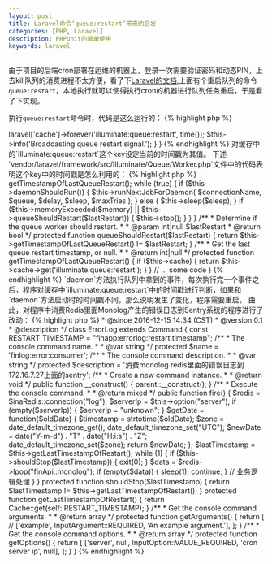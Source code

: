 ```yaml
---
layout: post
title: Laravel命令‘queue:restart’带来的启发
categories: [PHP, Laravel]
description: PHPUnit的简单使用
keywords: laravel
---
```


由于项目的后端cron部署在运维的机器上，登录一次需要验证密码和动态PIN，上去kill队列的消费进程不太方便，看了下[Laravel的文档](http://www.golaravel.com/laravel/docs/5.0/queues/#daemon-queue-worker),上面有个重启队列的命令`queue:restart`，本地执行就可以使得执行cron的机器进行队列任务重启，于是看了下实现。

执行`queue:restart`命令时，代码是这么运行的：
{% highlight php %}
<?php namespace Illuminate\Queue\Console;

use Illuminate\Console\Command;

class RestartCommand extends Command {

	/**
	 * The console command name.
	 *
	 * @var string
	 */
	protected $name = 'queue:restart';

	/**
	 * The console command description.
	 *
	 * @var string
	 */
	protected $description = "Restart queue worker daemons after their current job";

	/**
	 * Execute the console command.
	 *
	 * @return void
	 */
	public function fire()
	{
                // 这里，对‘illuminate:queue:restart’这个key设定了当前的时间戳
		$this->laravel['cache']->forever('illuminate:queue:restart', time());

		$this->info('Broadcasting queue restart signal.');
	}

}

{% endhighlight %}

对缓存中的`illuminate:queue:restart`这个key设定当前的时间戳为其值。

下述`vendor/laravel/framework/src/Illuminate/Queue/Worker.php`文件中的代码表明这个key中的时间戳是怎么利用的：
{% highlight php %}
<?php namespace Illuminate\Queue;

use Exception;
use Illuminate\Contracts\Queue\Job;
use Illuminate\Contracts\Events\Dispatcher;
use Illuminate\Queue\Failed\FailedJobProviderInterface;
use Illuminate\Contracts\Cache\Repository as CacheContract;
use Illuminate\Contracts\Debug\ExceptionHandler;

class Worker {

        // ... some code

    	/**
	 * Listen to the given queue in a loop.
	 *
	 * @param  string  $connectionName
	 * @param  string  $queue
	 * @param  int     $delay
	 * @param  int     $memory
	 * @param  int     $sleep
	 * @param  int     $maxTries
	 * @return array
	 */
	public function daemon($connectionName, $queue = null, $delay = 0, $memory = 128, $sleep = 3, $maxTries = 0)
	{
		$lastRestart = $this->getTimestampOfLastQueueRestart();

		while (true)
		{
			if ($this->daemonShouldRun())
			{
				$this->runNextJobForDaemon(
					$connectionName, $queue, $delay, $sleep, $maxTries
				);
			}
			else
			{
				$this->sleep($sleep);
			}

			if ($this->memoryExceeded($memory) || $this->queueShouldRestart($lastRestart))
			{
				$this->stop();
			}
		}
	}

	/**
	 * Determine if the queue worker should restart.
	 *
	 * @param  int|null  $lastRestart
	 * @return bool
	 */
	protected function queueShouldRestart($lastRestart)
	{
		return $this->getTimestampOfLastQueueRestart() != $lastRestart;
	}

        /**
	 * Get the last queue restart timestamp, or null.
	 *
	 * @return int|null
	 */
	protected function getTimestampOfLastQueueRestart()
	{
		if ($this->cache)
		{
			return $this->cache->get('illuminate:queue:restart');
		}
	}

        // ... some code
        
}
{% endhighlight %}

`daemon`方法执行队列中拿到的事件，每次执行完一个事件之后，程序对缓存中`illuminate:queue:restart`中的时间戳进行判断，如果和`daemon`方法启动时的时间戳不同，那么说明发生了变化，程序需要重启。

由此，对程序中消费Redis里面Monolog产生的错误日志到Sentry系统的程序进行了改动：
{% highlight php %}
<?php

/*
 * Copyright (C) 2016 SINA Corporation
 *  
 *  
 * 
 * This script is firstly created at 2016-12-15.
 * 
 * To see more infomation,
 *    visit our official website http://app.finance.sina.com.cn/.
 */

namespace App\Console\Commands\Logs;

use Illuminate\Console\Command;
use Symfony\Component\Console\Input\InputOption;
use Symfony\Component\Console\Input\InputArgument;
use SinaRedis;
use Cache;

/**
 * Description of ErrorLog
 * 
 * @encoding UTF-8 
 * @author jiaojie <jiaojie@staff.sina.com.cn>
 * @since 2016-12-15 14:34 (CST) 
 * @version 0.1
 * @description 
 */
class ErrorLog extends Command
{

    const RESTART_TIMESTAMP = "finapp:errorlog:restart:timestamp";

    /**
     * The console command name.
     *
     * @var string
     */
    protected $name = 'finlog:error:consumer';

    /**
     * The console command description.
     *
     * @var string
     */
    protected $description = '消费monolog redis里面的错误日志到172.16.7.27上面的sentry';

    /**
     * Create a new command instance.
     *
     * @return void
     */
    public function __construct()
    {
        parent::__construct();
    }

    /**
     * Execute the console command.
     *
     * @return mixed
     */
    public function fire()
    {
        $redis = SinaRedis::connection("log");
        $serverIp = $this->option("server");
        if (empty($serverIp)) {
            $serverIp = "unknown";
        }

        $getDate = function($oldDate) {
            $timestamp = strtotime($oldDate);
            $zone = date_default_timezone_get();
            date_default_timezone_set("UTC");
            $newDate = date("Y-m-d") . "T" . date("H:i:s") . "Z";
            date_default_timezone_set($zone);
            return $newDate;
        };

        $lastTimestamp = $this->getLastTimestampOfRestart();

        while (1) {
            if ($this->shouldStop($lastTimestamp)) {
                exit(0);
            }

            $data = $redis->lpop("finApi::monolog");
            if (empty($data)) {
                sleep(1);
                continue;
            }
            // 业务逻辑处理
        }
    }

    protected function shouldStop($lastTimestamp)
    {
        return $lastTimestamp != $this->getLastTimestampOfRestart();
    }

    protected function getLastTimestampOfRestart()
    {
        return Cache::get(self::RESTART_TIMESTAMP);
    }

    /**
     * Get the console command arguments.
     *
     * @return array
     */
    protected function getArguments()
    {
        return [
//			['example', InputArgument::REQUIRED, 'An example argument.'],
        ];
    }

    /**
     * Get the console command options.
     *
     * @return array
     */
    protected function getOptions()
    {
        return [
            ['server', null, InputOption::VALUE_REQUIRED, 'cron server ip', null],
        ];
    }

}
{% endhighlight %}